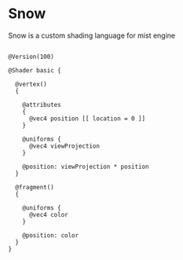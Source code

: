 # Snow

Snow is a custom shading language for mist engine 



```shader

@Version(100)

@Shader basic {
  
  @vertex()
  {

    @attributes 
    {
      @vec4 position [[ location = 0 ]]
    }

    @uniforms {
      @vec4 viewProjection
    }
    
    @position: viewProjection * position
  }

  @fragment()
  {

    @uniforms {
      @vec4 color
    }
    
    @position: color 
  }
}

```